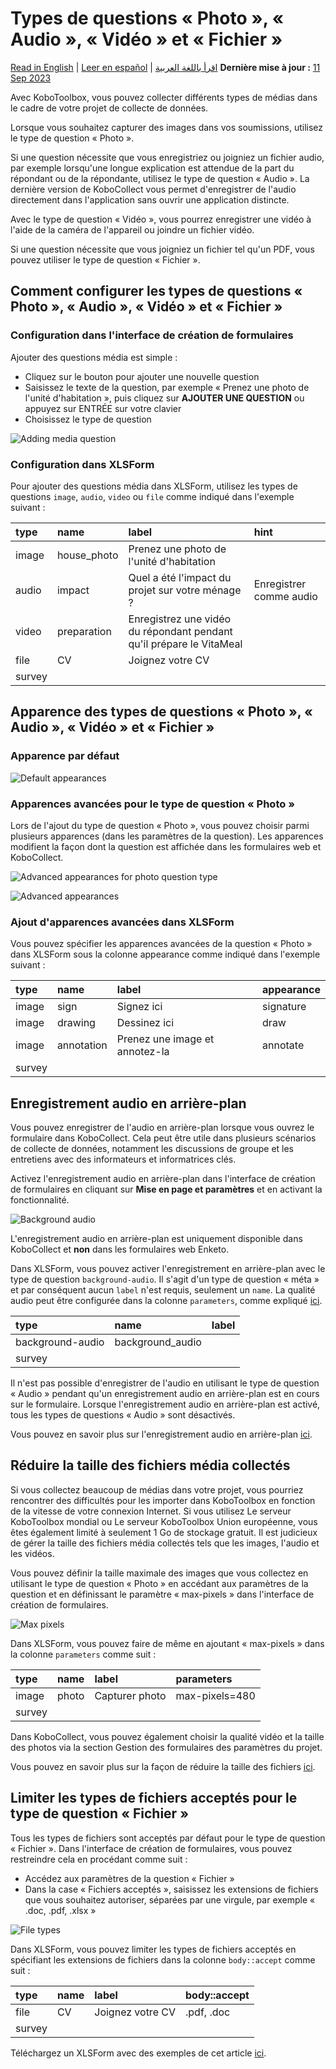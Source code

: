 # Types de questions « Photo », « Audio », « Vidéo » et « Fichier »
<a href="../photo_audio_video_file.html">Read in English</a> | <a href="../es/photo_audio_video_file.html">Leer en español</a> | <a href="../ar/photo_audio_video_file.html">اقرأ باللغة العربية</a>
**Dernière mise à jour :** <a href="https://github.com/kobotoolbox/docs/blob/27c3e37a283d79de0cbecebbf3a41d5b6ba6d7df/source/photo_audio_video_file.md" class="reference">11 Sep 2023</a>

Avec KoboToolbox, vous pouvez collecter différents types de médias dans le cadre de votre projet de collecte de données.

Lorsque vous souhaitez capturer des images dans vos soumissions, utilisez le type de question « Photo ».

Si une question nécessite que vous enregistriez ou joigniez un fichier audio, par exemple lorsqu'une longue explication est attendue de la part du répondant ou de la répondante, utilisez le type de question « Audio ». La dernière version de KoboCollect vous permet d'enregistrer de l'audio directement dans l'application sans ouvrir une application distincte.

Avec le type de question « Vidéo », vous pourrez enregistrer une vidéo à l'aide de la caméra de l'appareil ou joindre un fichier vidéo.

Si une question nécessite que vous joigniez un fichier tel qu'un PDF, vous pouvez utiliser le type de question « Fichier ».

## Comment configurer les types de questions « Photo », « Audio », « Vidéo » et « Fichier »

### Configuration dans l'interface de création de formulaires

Ajouter des questions média est simple :

- Cliquez sur le bouton <i class="k-icon k-icon-plus"></i> pour ajouter une nouvelle question
- Saisissez le texte de la question, par exemple « Prenez une photo de l'unité d'habitation », puis cliquez sur **AJOUTER UNE QUESTION** ou appuyez sur ENTRÉE sur votre clavier
- Choisissez le type de question

![Adding media question](images/photo_audio_video_file/add.gif)

### Configuration dans XLSForm

Pour ajouter des questions média dans XLSForm, utilisez les types de questions `image`, `audio`, `video` ou `file` comme indiqué dans l'exemple suivant :

| type   | name        | label                                                                | hint                    |
| :----- | :---------- | :------------------------------------------------------------------- | :---------------------- |
| image  | house_photo | Prenez une photo de l'unité d'habitation                             |                         |
| audio  | impact      | Quel a été l'impact du projet sur votre ménage ?                     | Enregistrer comme audio |
| video  | preparation | Enregistrez une vidéo du répondant pendant qu'il prépare le VitaMeal |                         |
| file   | CV          | Joignez votre CV                                                     |                         |
| survey |

## Apparence des types de questions « Photo », « Audio », « Vidéo » et « Fichier »

### Apparence par défaut

![Default appearances](images/photo_audio_video_file/default_appearances.png)

### Apparences avancées pour le type de question « Photo »

Lors de l'ajout du type de question « Photo », vous pouvez choisir parmi plusieurs apparences (dans les paramètres de la question). Les apparences modifient la façon dont la question est affichée dans les formulaires web et KoboCollect.

![Advanced appearances for photo question type](images/photo_audio_video_file/advanced_appearances_photo.png)

![Advanced appearances](images/photo_audio_video_file/advanced_appearances.png)

### Ajout d'apparences avancées dans XLSForm

Vous pouvez spécifier les apparences avancées de la question « Photo » dans XLSForm sous la colonne appearance comme indiqué dans l'exemple suivant :

| type   | name       | label                         | appearance |
| :----- | :--------- | :---------------------------- | :--------- |
| image  | sign       | Signez ici                    | signature  |
| image  | drawing    | Dessinez ici                  | draw       |
| image  | annotation | Prenez une image et annotez-la | annotate   |
| survey |

## Enregistrement audio en arrière-plan

Vous pouvez enregistrer de l'audio en arrière-plan lorsque vous ouvrez le formulaire dans KoboCollect. Cela peut être utile dans plusieurs scénarios de collecte de données, notamment les discussions de groupe et les entretiens avec des informateurs et informatrices clés.

Activez l'enregistrement audio en arrière-plan dans l'interface de création de formulaires en cliquant sur **Mise en page et paramètres** et en activant la fonctionnalité.

![Background audio](images/photo_audio_video_file/background_audio.png)

<p class="note">
  L'enregistrement audio en arrière-plan est uniquement disponible dans KoboCollect et <strong>non</strong> dans les formulaires web Enketo.
</p>

Dans XLSForm, vous pouvez activer l'enregistrement en arrière-plan avec le type de question `background-audio`. Il s'agit d'un type de question « méta » et par conséquent aucun `label` n'est requis, seulement un `name`. La qualité audio peut être configurée dans la colonne `parameters`, comme expliqué [ici](recording-interviews.md).

| type             | name             | label |
| :--------------- | :--------------- | :---- |
| background-audio | background_audio |       |
| survey           |

<p class="note">
  Il n'est pas possible d'enregistrer de l'audio en utilisant le type de question « Audio » pendant qu'un enregistrement audio en arrière-plan est en cours sur le formulaire. Lorsque l'enregistrement audio en arrière-plan est activé, tous les types de questions « Audio » sont désactivés.
</p>

Vous pouvez en savoir plus sur l'enregistrement audio en arrière-plan [ici](recording-interviews.md).

## Réduire la taille des fichiers média collectés

Si vous collectez beaucoup de médias dans votre projet, vous pourriez rencontrer des difficultés pour les importer dans KoboToolbox en fonction de la vitesse de votre connexion Internet. Si vous utilisez Le serveur KoboToolbox mondial ou Le serveur KoboToolbox Union européenne, vous êtes également limité à seulement 1 Go de stockage gratuit. Il est judicieux de gérer la taille des fichiers média collectés tels que les images, l'audio et les vidéos.

Vous pouvez définir la taille maximale des images que vous collectez en utilisant le type de question « Photo » en accédant aux paramètres de la question et en définissant le paramètre « max-pixels » dans l'interface de création de formulaires.

![Max pixels](images/photo_audio_video_file/max-pixels.png)

Dans XLSForm, vous pouvez faire de même en ajoutant « max-pixels » dans la colonne `parameters` comme suit :

| type   | name  | label           | parameters     |
| :----- | :---- | :-------------- | :------------- |
| image  | photo | Capturer photo  | max-pixels=480 |
| survey |

Dans KoboCollect, vous pouvez également choisir la qualité vidéo et la taille des photos via la section Gestion des formulaires des paramètres du projet.

Vous pouvez en savoir plus sur la façon de réduire la taille des fichiers [ici](lower_file_size.md).

## Limiter les types de fichiers acceptés pour le type de question « Fichier »

Tous les types de fichiers sont acceptés par défaut pour le type de question « Fichier ». Dans l'interface de création de formulaires, vous pouvez restreindre cela en procédant comme suit :

- Accédez aux paramètres de la question « Fichier »
- Dans la case « Fichiers acceptés », saisissez les extensions de fichiers que vous souhaitez autoriser, séparées par une virgule, par exemple « .doc, .pdf, .xlsx »

![File types](images/photo_audio_video_file/file_types.png)

Dans XLSForm, vous pouvez limiter les types de fichiers acceptés en spécifiant les extensions de fichiers dans la colonne `body::accept` comme suit :

| type   | name | label          | body::accept |
| :----- | :--- | :------------- | :----------- |
| file   | CV   | Joignez votre CV | .pdf, .doc   |
| survey |

<p class="note">
  Téléchargez un XLSForm avec des exemples de cet article <a download class="reference" href="./_static/files/photo_audio_video_file/media_question_types.xlsx">ici</a>.
</p>
